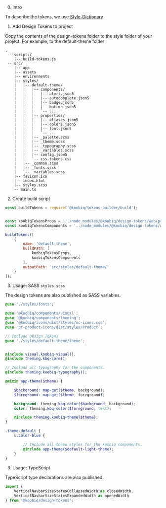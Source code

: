 0. Intro

To describe the tokens, we use [Style-Dictionary](https://amzn.github.io/style-dictionary/#/architecture)


1. Add Design Tokens to project

Copy the contents of the design-tokens folder to the style folder of your project.
For example, to the default-theme folder

```
.
 -- scripts/
    |-- build-tokens.js
 -- src/
    |-- app
    |-- assets
    |-- environments
    |-- styles/
    |   |-- default-theme/
    |   |   |-- components/
    |   |   |   |-- alert.json5
    |   |   |   |-- autocomplete.json5
    |   |   |   |-- badge.json5
    |   |   |   |-- button.json5
    |   |   |   `-- ...
    |   |   |-- properties/
    |   |   |   |-- aliases.json5
    |   |   |   |-- colors.json5
    |   |   |   |-- font.json5
    |   |   |   `-- ...
    |   |   |-- _palette.scss
    |   |   |-- _theme.scss
    |   |   |-- _typography.scss
    |   |   |-- _variables.scss
    |   |   |-- config.json5
    |   |   `-- css-tokens.css
    |   |-- _common.scss
    |   |-- _fonts.scss
    |   `-- _variables.scss
    |-- favicon.ico
    |-- index.html
    |-- styles.scss
    -- main.ts
```



2. Create build script

```javascript
const buildTokens = require('@koobiq/tokens-builder/build');


const koobiqTokensProps = '../node_modules/@koobiq/design-tokens/web/properties/**/*.json5';
const koobiqTokensComponents = '../node_modules/@koobiq/design-tokens/web/components/**/*.json5';

buildTokens([
    {
        name: 'default-theme',
        buildPath: [
            koobiqTokensProps,
            koobiqTokensComponents
        ],
        outputPath: 'src/styles/default-theme/'
    }
]);

```

3. Usage: SASS ```styles.scss```

The design tokens are also published as SASS variables.


```scss
@use './styles/fonts';

@use '@koobiq/components/visual';
@use '@koobiq/components/theming';
@use '@koobiq/icons/dist/styles/mc-icons.css';
@use 'pt-product-icons/dist/styles/Product';

// Include Design Tokens
@use './styles/default-theme/theme';


@include visual.koobiq-visual();
@include theming.kbq-core();

// Include all typography for the components.
@include theming.koobiq-typography();

@mixin app-theme($theme) {

    $background: map-get($theme, background);
    $foreground: map-get($theme, foreground);

    background: theming.kbq-color($background, background);
    color: theming.kbq-color($foreground, text);

    @include theming.koobiq-theme($theme);
}

.theme-default {
    &.color-blue {

        // Include all theme styles for the koobiq components.
        @include app-theme($default-light-theme);
    }
}

```

3. Usage: TypeScript

TypeScript type declarations are also published.

```typescript
import {
    VerticalNavbarSizeStatesCollapsedWidth as closedWidth,
    VerticalNavbarSizeStatesExpandedWidth as openedWidth
} from '@koobiq/design-tokens';


```
